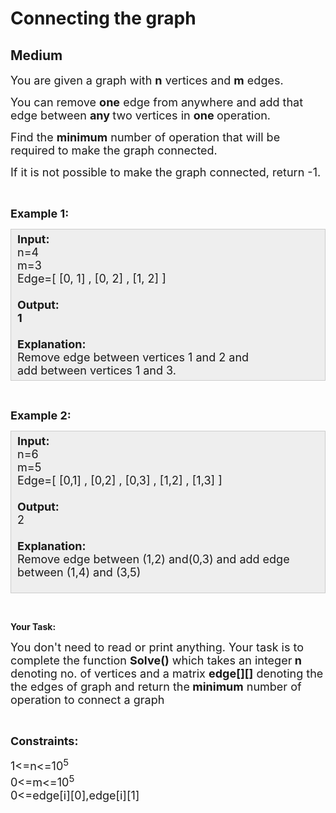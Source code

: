 # Connecting the graph
## Medium
<div class="problems_problem_content__Xm_eO"><p><span style="font-size:18px">You are given a graph with <strong>n</strong> vertices and <strong>m</strong> edges.</span></p>

<p><span style="font-size:18px">You can remove <strong>one</strong> edge from anywhere and add that edge between&nbsp;<strong>any </strong>two vertices in <strong>one </strong>operation.</span></p>

<p><span style="font-size:18px">Find the <strong>minimum</strong> number of operation&nbsp;that will be required to make the graph connected.</span></p>

<p><span style="font-size:18px">If it is not possible to make the graph connected, return -1.</span></p>

<p>&nbsp;</p>

<p><span style="font-size:18px"><strong>Example 1:</strong>&nbsp;</span></p>

<div style="background: rgb(238, 238, 238); border: 1px solid rgb(204, 204, 204); padding: 5px 10px; --darkreader-inline-bgimage: initial; --darkreader-inline-bgcolor: #222426; --darkreader-inline-border-top: #3e4446; --darkreader-inline-border-right: #3e4446; --darkreader-inline-border-bottom: #3e4446; --darkreader-inline-border-left: #3e4446;" data-darkreader-inline-bgimage="" data-darkreader-inline-bgcolor="" data-darkreader-inline-border-top="" data-darkreader-inline-border-right="" data-darkreader-inline-border-bottom="" data-darkreader-inline-border-left=""><span style="font-size:18px"><strong>Input:</strong><br>
n=4<br>
m=3<br>
Edge=[ [0, 1] , [0, 2] , [1, 2] ]<br>
<br>
<strong>Output:<br>
1<br>
<br>
Explanation:</strong><br>
Remove edge&nbsp;between vertices&nbsp;1 and 2 and add&nbsp;between vertices&nbsp;1 and 3.</span></div>

<p>&nbsp;</p>

<p><span style="font-size:18px"><strong>Example 2:</strong></span></p>

<div style="background: rgb(238, 238, 238); border: 1px solid rgb(204, 204, 204); padding: 5px 10px; --darkreader-inline-bgimage: initial; --darkreader-inline-bgcolor: #222426; --darkreader-inline-border-top: #3e4446; --darkreader-inline-border-right: #3e4446; --darkreader-inline-border-bottom: #3e4446; --darkreader-inline-border-left: #3e4446;" data-darkreader-inline-bgimage="" data-darkreader-inline-bgcolor="" data-darkreader-inline-border-top="" data-darkreader-inline-border-right="" data-darkreader-inline-border-bottom="" data-darkreader-inline-border-left=""><span style="font-size:18px"><strong>Input:</strong><br>
n=6<br>
m=5<br>
Edge=[ [0,1] , [0,2] , [0,3] , [1,2] , [1,3] ]<br>
<br>
<strong>Output:</strong><br>
2<br>
<br>
<strong>Explanation:</strong><br>
Remove edge between (1,2) and(0,3) and add edge between (1,4) and (3,5)</span><br>
&nbsp;</div>

<p>&nbsp;</p>

<p><strong>Your Task:</strong></p>

<p><span style="font-size:18px">You don't need to read or print anything. Your task is to complete the function&nbsp;<strong>Solve()</strong>&nbsp;which takes an integer<strong> n</strong> denoting no. of vertices&nbsp;and a matrix <strong>edge[][]</strong> denoting the the edges of graph&nbsp;and return the<strong> minimum</strong> number of operation to connect a graph</span></p>

<p>&nbsp;</p>

<p><span style="font-size:18px"><strong>Constraints:</strong></span></p>

<p><span style="font-size:18px">1&lt;=n&lt;=10<sup>5</sup><br>
0&lt;=m&lt;=10<sup>5</sup><br>
0&lt;=edge[i][0],edge[i][1]</span></p>
</div>